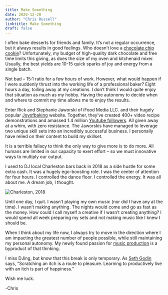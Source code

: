 ```yaml
---
title: Make Something
date: 2020-12-28
author: "Chris Russell"
linktitle: Make Something
draft: false
---
```



I often bake desserts for friends and family. It’s not a regular occurrence, but it always results in good feelings. Who doesn’t love a [chocolate chip cookie](https://www.seriouseats.com/recipes/2013/12/the-food-lab-best-chocolate-chip-cookie-recipe.html)? Unfortunately, my budget of high-quality dark chocolate and free time limits this giving, as does the size of my oven and kitchenaid mixer. Usually, the best yields are 10-15 quick sparks of joy and energy from a single batch.   

Not bad – 15:1 ratio for a few hours of work. However, what would happen if I were suddenly thrust into the working life of a professional baker? Eight hours a day, toiling away at my creations. I don’t think I would quite enjoy that situation as much as my hobby. Having the autonomy to decide when and where to commit my time allows me to enjoy the results.  

Enter Rick and Stephanie Jaworski of iFood Media LLC. and their hugely popular [Joyofbaking](https://www.joyofbaking.com/) website. Together, they’ve created 400+ video recipe demonstrations and amassed 1.4 million [Youtube followers](https://www.youtube.com/channel/UCFjd060Z3nTHv0UyO8M43mQ). All given away at a whim, with zero resistance. The Jaworskis have managed to leverage two unique skill sets into an incredibly successful business. I personally have relied on their content to build my skillset.  

It is a terrible fallacy to think the only way to give more is to do more. All humans are limited in our capacity to exert effort – so we must innovative ways to multiply our output.  

I used to DJ local Charleston bars back in 2018 as a side hustle for some extra cash. It was a hugely ego-boosting role. I was the center of attention for four hours. I controlled the dance floor. I controlled the energy. It was all about me. A dream job, I thought.  

![Charleston, 2018](/img/IMG_1822.JPG)

Until one day, I quit. I wasn’t playing my own music (nor did I have any at the time). I wasn’t making anything. The nights would come and go as fast as the money. How could I call myself a creative if I wasn’t creating anything? I would spend all week preparing my sets and not making music like I knew I should be.    

When I think about my life now, I always try to move in the direction where I am impacting the greatest number of people possible, while still maintaining my personal autonomy. My newly found passion for [music production](https://soundcloud.com/crussell) is a byproduct of that thinking.   

I miss DJing, but know that this break is only temporary. As [Seth Godin](https://seths.blog/2017/10/the-pleasurehappiness-gap/) says, “Scratching an itch is a route to pleasure. Learning to productively live with an itch is part of happiness.”  

Wish me luck.  

-Chris  

 
